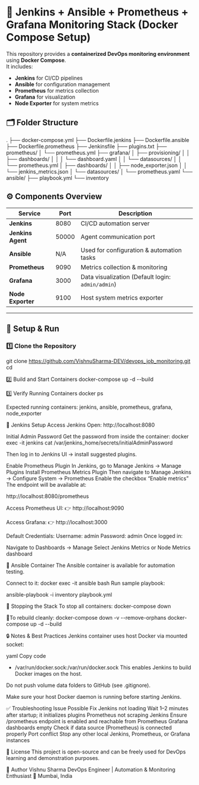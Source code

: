 # 🧩 Jenkins + Ansible + Prometheus + Grafana Monitoring Stack (Docker Compose Setup)

This repository provides a **containerized DevOps monitoring environment** using **Docker Compose**.  
It includes:
- **Jenkins** for CI/CD pipelines  
- **Ansible** for configuration management  
- **Prometheus** for metrics collection  
- **Grafana** for visualization  
- **Node Exporter** for system metrics  


## 🗂️ Folder Structure

.
├── docker-compose.yml
├── Dockerfile.jenkins
├── Dockerfile.ansible
├── Dockerfile.prometheus
├── Jenkinsfile
├── plugins.txt
├── prometheus/
│ └── prometheus.yml
├── grafana/
│ ├── provisioning/
│ │ ├── dashboards/
│ │ │ └── dashboard.yaml
│ │ └── datasources/
│ │ └── prometheus.yml
│ ├── dashboards/
│ │ ├── node_exporter.json
│ │ └── jenkins_metrics.json
│ └── datasources/
│ └── prometheus.yaml
└── ansible/
├── playbook.yml
└── inventory


## ⚙️ Components Overview

| Service        | Port  | Description |
|----------------|-------|-------------|
| **Jenkins**     | 8080 | CI/CD automation server |
| **Jenkins Agent** | 50000 | Agent communication port |
| **Ansible**     | N/A  | Used for configuration & automation tasks |
| **Prometheus**  | 9090 | Metrics collection & monitoring |
| **Grafana**     | 3000 | Data visualization (Default login: `admin/admin`) |
| **Node Exporter** | 9100 | Host system metrics exporter |

---

## 🚀 Setup & Run

### 1️⃣ Clone the Repository

git clone https://github.com/VishnuSharma-DEV/devops_job_monitoring.git
cd <your-repo-name>

2️⃣ Build and Start Containers
docker-compose up -d --build


3️⃣ Verify Running Containers
docker ps

Expected running containers:
jenkins, ansible, prometheus, grafana, node_exporter

🧱 Jenkins Setup
Access Jenkins
Open: http://localhost:8080

Initial Admin Password
Get the password from inside the container:
docker exec -it jenkins cat /var/jenkins_home/secrets/initialAdminPassword

Then log in to Jenkins UI → install suggested plugins.

Enable Prometheus Plugin
In Jenkins, go to Manage Jenkins → Manage Plugins
Install Prometheus Metrics Plugin
Then navigate to Manage Jenkins → Configure System → Prometheus
Enable the checkbox “Enable metrics”
The endpoint will be available at:

http://localhost:8080/prometheus

Access Prometheus UI:
👉 http://localhost:9090

Access Grafana:
👉 http://localhost:3000

Default Credentials:
Username: admin
Password: admin
Once logged in:

Navigate to Dashboards → Manage
Select Jenkins Metrics or Node Metrics dashboard

🧠 Ansible Container
The Ansible container is available for automation testing.

Connect to it:
docker exec -it ansible bash
Run sample playbook:

ansible-playbook -i inventory playbook.yml

🧹 Stopping the Stack
To stop all containers:
docker-compose down

🧹To rebuild cleanly:
docker-compose down -v --remove-orphans
docker-compose up -d --build

🔒 Notes & Best Practices
Jenkins container uses host Docker via mounted socket:

yaml
Copy code
- /var/run/docker.sock:/var/run/docker.sock
This enables Jenkins to build Docker images on the host.

Do not push volume data folders to GitHub (see .gitignore).

Make sure your host Docker daemon is running before starting Jenkins.

✅ Troubleshooting
Issue	Possible Fix
Jenkins not loading	Wait 1–2 minutes after startup; it initializes plugins
Prometheus not scraping Jenkins	Ensure /prometheus endpoint is enabled and reachable from Prometheus
Grafana dashboards empty	Check if data source (Prometheus) is connected properly
Port conflict	Stop any other local Jenkins, Prometheus, or Grafana instances

📄 License
This project is open-source and can be freely used for DevOps learning and demonstration purposes.

🧠 Author
Vishnu Sharma
DevOps Engineer | Automation & Monitoring Enthusiast
📍 Mumbai, India

